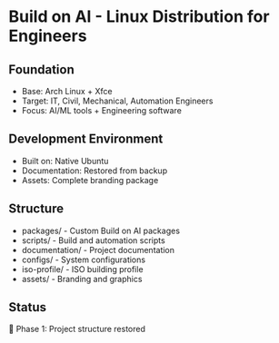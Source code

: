 # Build on AI - Linux Distribution for Engineers

## Foundation
- Base: Arch Linux + Xfce
- Target: IT, Civil, Mechanical, Automation Engineers
- Focus: AI/ML tools + Engineering software

## Development Environment
- Built on: Native Ubuntu
- Documentation: Restored from backup
- Assets: Complete branding package

## Structure
- packages/ - Custom Build on AI packages
- scripts/ - Build and automation scripts
- documentation/ - Project documentation
- configs/ - System configurations
- iso-profile/ - ISO building profile
- assets/ - Branding and graphics

## Status
🚀 Phase 1: Project structure restored
